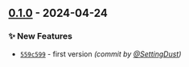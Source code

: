 
## [0.1.0] - 2024-04-24
### :sparkles: New Features
- [`559c599`](https://github.com/SettingDust/PacksEntriesBlocker/commit/559c5994143237b513e43f0f9d18860cc88f195e) - first version *(commit by [@SettingDust](https://github.com/SettingDust))*


[0.1.0]: https://github.com/SettingDust/PacksEntriesBlocker/compare/0.0.0...0.1.0